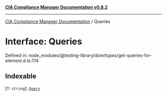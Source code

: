 [**CIA Compliance Manager Documentation v0.8.2**](../README.md)

***

[CIA Compliance Manager Documentation](../globals.md) / Queries

# Interface: Queries

Defined in: node\_modules/@testing-library/dom/types/get-queries-for-element.d.ts:174

## Indexable

\[`T`: `string`\]: [`Query`](../type-aliases/Query.md)
